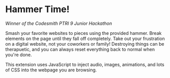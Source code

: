 # Hammer Time!

_Winner of the Codesmith PTRI 9 Junior Hackathon_

Smash your favorite websites to pieces using the provided hammer. Break elements on the page until they fall off completely. Take out your frustration on a digital website, not your coworkers or family! Destroying things can be therapuetic, and you can always reset everything back to normal when you're done.

This extension uses JavaScript to inject audio, images, animations, and lots of CSS into the webpage you are browsing.

